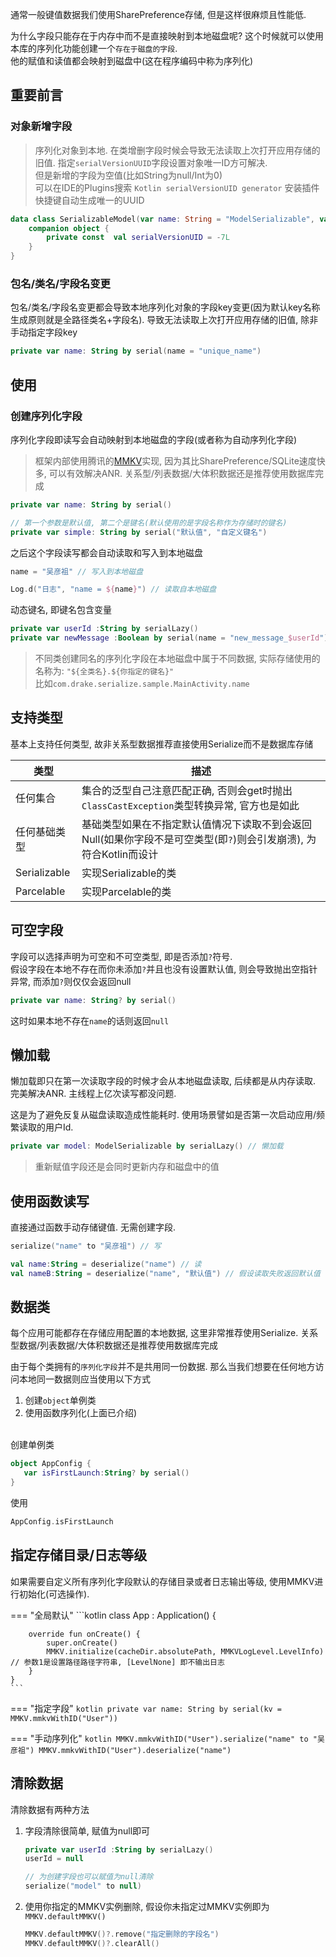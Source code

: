 通常一般键值数据我们使用SharePreference存储, 但是这样很麻烦且性能低. 

为什么字段只能存在于内存中而不是直接映射到本地磁盘呢? 这个时候就可以使用本库的序列化功能创建一个`存在于磁盘的字段`. <br>
他的赋值和读值都会映射到磁盘中(这在程序编码中称为序列化)

## 重要前言

### 对象新增字段

> 序列化对象到本地. 在类增删字段时候会导致无法读取上次打开应用存储的旧值. 指定`serialVersionUUID`字段设置对象唯一ID方可解决.<br>
> 但是新增的字段为空值(比如String为null/Int为0) <br>
> 可以在IDE的Plugins搜索 `Kotlin serialVersionUID generator` 安装插件快捷键自动生成唯一的UUID

```kotlin
data class SerializableModel(var name: String = "ModelSerializable", var age:Int = 11) : Serializable {
    companion object {
        private const  val serialVersionUID = -7L
    }
}
```

### 包名/类名/字段名变更
包名/类名/字段名变更都会导致本地序列化对象的字段key变更(因为默认key名称生成原则就是全路径类名+字段名). 导致无法读取上次打开应用存储的旧值, 除非手动指定字段key

```kotlin
private var name: String by serial(name = "unique_name")
```

## 使用

### 创建序列化字段

序列化字段即读写会自动映射到本地磁盘的字段(或者称为自动序列化字段)
> 框架内部使用腾讯的[MMKV](https://github.com/Tencent/MMKV)实现, 因为其比SharePreference/SQLite速度快多, 可以有效解决ANR.
> 关系型/列表数据/大体积数据还是推荐使用数据库完成

```kotlin
private var name: String by serial()

// 第一个参数是默认值, 第二个是键名(默认使用的是字段名称作为存储时的键名)
private var simple: String by serial("默认值", "自定义键名")
```

之后这个字段读写都会自动读取和写入到本地磁盘

```kotlin
name = "吴彦祖" // 写入到本地磁盘

Log.d("日志", "name = ${name}") // 读取自本地磁盘
```

动态键名, 即键名包含变量

```kotlin
private var userId :String by serialLazy()
private var newMessage :Boolean by serial(name = "new_message_$userId")
```

> 不同类创建同名的序列化字段在本地磁盘中属于不同数据, 实际存储使用的名称为: `"${全类名}.${你指定的键名}"` <br>
> 比如`com.drake.serialize.sample.MainActivity.name`



## 支持类型
基本上支持任何类型, 故非关系型数据推荐直接使用Serialize而不是数据库存储

| 类型 | 描述 |
|-|-|
| 任何集合 | 集合的泛型自己注意匹配正确, 否则会get时抛出`ClassCastException`类型转换异常, 官方也是如此 |
| 任何基础类型 | 基础类型如果在不指定默认值情况下读取不到会返回Null(如果你字段不是可空类型(即`?`)则会引发崩溃), 为符合Kotlin而设计 |
| Serializable | 实现Serializable的类 |
| Parcelable |  实现Parcelable的类 |

## 可空字段

字段可以选择声明为可空和不可空类型, 即是否添加`?`符号. <br>
假设字段在本地不存在而你未添加`?`并且也没有设置默认值, 则会导致抛出空指针异常, 而添加`?`则仅仅会返回null

```kotlin
private var name: String? by serial()
```
这时如果本地不存在`name`的话则返回`null`

## 懒加载
懒加载即只在第一次读取字段的时候才会从本地磁盘读取, 后续都是从内存读取. 完美解决ANR. 主线程上亿次读写都没问题.

这是为了避免反复从磁盘读取造成性能耗时. 使用场景譬如是否第一次启动应用/频繁读取的用户Id.

```kotlin
private var model: ModelSerializable by serialLazy() // 懒加载
```
> 重新赋值字段还是会同时更新内存和磁盘中的值



## 使用函数读写
直接通过函数手动存储键值. 无需创建字段.

```kotlin
serialize("name" to "吴彦祖") // 写

val name:String = deserialize("name") // 读
val nameB:String = deserialize("name", "默认值") // 假设读取失败返回默认值
```

## 数据类

每个应用可能都存在存储应用配置的本地数据, 这里非常推荐使用Serialize. 关系型数据/列表数据/大体积数据还是推荐使用数据库完成

由于每个类拥有的`序列化字段`并不是共用同一份数据. 那么当我们想要在任何地方访问本地同一数据则应当使用以下方式

1. 创建`object`单例类
2. 使用函数序列化(上面已介绍)

<br>
创建单例类

```kotlin
object AppConfig {
   var isFirstLaunch:String? by serial()
}
```

使用

```kotlin
AppConfig.isFirstLaunch
```

## 指定存储目录/日志等级

如果需要自定义所有序列化字段默认的存储目录或者日志输出等级, 使用MMKV进行初始化(可选操作).

=== "全局默认"
    ```kotlin
    class App : Application() {
    
        override fun onCreate() {
            super.onCreate()
            MMKV.initialize(cacheDir.absolutePath, MMKVLogLevel.LevelInfo) // 参数1是设置路径路径字符串, [LevelNone] 即不输出日志
        }
    }
    ```

=== "指定字段"
    ```kotlin
    private var name: String by serial(kv = MMKV.mmkvWithID("User"))
    ```

=== "手动序列化"
    ```kotlin
    MMKV.mmkvWithID("User").serialize("name" to "吴彦祖")
    MMKV.mmkvWithID("User").deserialize("name")
    ```

## 清除数据

清除数据有两种方法

1. 字段清除很简单, 赋值为null即可
    ```kotlin
    private var userId :String by serialLazy()
    userId = null

    // 为创建字段也可以赋值为null清除
    serialize("model" to null)
    ```


2. 使用你指定的MMKV实例删除, 假设你未指定过MMKV实例即为`MMKV.defaultMMKV()`
    ```kotlin
    MMKV.defaultMMKV()?.remove("指定删除的字段名")
    MMKV.defaultMMKV()?.clearAll()
    ```